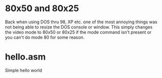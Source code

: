 <html>
<h1>
80x50 and 80x25
</h1>
Back when using DOS thru 98, XP etc. one of the most annoying things was not being able to resize the DOS console or window.  This simply changes the video mode to 80x50 or 80x25 if the mode command isn't present or you can't do mode 80 for some reason.
<h1>
hello.asm
</h1>
Simple hello world
</html>

